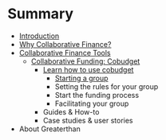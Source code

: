 # Summary

* [Introduction](README.md)
* [Why Collaborative Finance? ](chapter1.md)
* [Collaborative Finance Tools](collaborative-finance-tools.md)
  * [Collaborative Funding: Cobudget](cobudget.md)
    * [Learn how to use cobudget](learn-how-to-use-cobudget.md)
      * [Starting a group](learn-how-to-use-cobudget/starting-a-group.md)
      * Setting the rules for your group
      * Start the funding process
      * Facilitating your group
    * Guides & How-to
    * Case studies & user stories
* About Greaterthan

